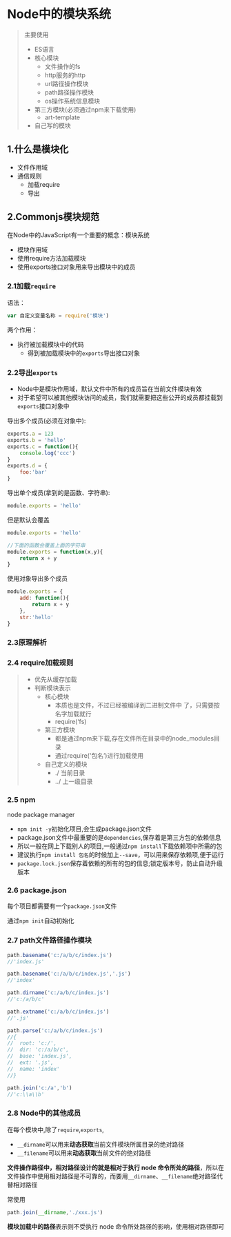 # Node中的模块系统

> 主要使用
>
> - ES语言
> - 核心模块
>   - 文件操作的fs
>   - http服务的http
>   - url路径操作模块
>   - path路径操作模块
>   - os操作系统信息模块
> - 第三方模块(必须通过npm来下载使用)
>   - art-template 
> - 自己写的模块

## 1.什么是模块化

- 文件作用域
- 通信规则
  - 加载require
  - 导出

## 2.Commonjs模块规范

在Node中的JavaScript有一个重要的概念：模块系统

- 模块作用域
- 使用require方法加载模块
- 使用exports接口对象用来导出模块中的成员

### 2.1加载`require`

语法：

```javascript
var 自定义变量名称 = require('模块')
```

两个作用：

- 执行被加载模块中的代码
  - 得到被加载模块中的`exports`导出接口对象

### 2.2导出`exports`

- Node中是模块作用域，默认文件中所有的成员旨在当前文件模块有效
- 对于希望可以被其他模块访问的成员，我们就需要把这些公开的成员都挂载到`exports`接口对象中

导出多个成员(必须在对象中):

```javascript
exports.a = 123
exports.b = 'hello'
exports.c = function(){
    console.log('ccc')
}
exports.d = {
    foo:'bar'
}
```



导出单个成员(拿到的是函数、字符串):

```javascript
module.exports = 'hello'
```

但是默认会覆盖

```javascript
module.exports = 'hello'

//下面的函数会覆盖上面的字符串
module.exports = function(x,y){
    return x + y
}
```

使用对象导出多个成员

```javascript
module.exports = {
	add: function(){
		return x + y
	},
	str:'hello'
}
```

### 2.3原理解析

### 2.4 require加载规则

> - 优先从缓存加载
> - 判断模块表示
>   - 核心模块
>     - 本质也是文件，不过已经被编译到二进制文件中 了，只需要按名字加载就行
>     - require(‘fs)
>   - 第三方模块
>     - 都是通过npm来下载,存在文件所在目录中的node_modules目录
>     - 通过require('包名’)进行加载使用
>   - 自己定义的模块
>     - ./  当前目录
>     - ../ 上一级目录

### 2.5 npm

node package manager

- `npm init -y`初始化项目,会生成package.json文件
- package.json文件中最重要的是`dependencies`,保存着是第三方包的依赖信息
- 所以一般在网上下载别人的项目,一般通过`npm install`下载依赖项中所需的包
- 建议执行`npm install 包名`的时候加上`--save`，可以用来保存依赖项,便于运行
- `package.lock.json`保存着依赖的所有的包的信息;锁定版本号，防止自动升级版本

### 2.6 package.json

每个项目都需要有一个`package.json`文件

通过`npm init`自动初始化

### 2.7 path文件路径操作模块

```javascript
path.basename('c:/a/b/c/index.js')
//'index.js'

path.basename('c:/a/b/c/index.js','.js')
//'index'

path.dirname('c:/a/b/c/index.js')
//'c:/a/b/c'

path.extname('c:/a/b/c/index.js')
//'.js'

path.parse('c:/a/b/c/index.js')
//{
//  root: 'c:/',
//  dir: 'c:/a/b/c',
//  base: 'index.js',
//  ext: '.js',
//  name: 'index'
//}

path.join('c:/a','b')
//'c:\\a\\b'
```

### 2.8 Node中的其他成员

在每个模块中,除了`require`,`exports`,

- `__dirname`可以用来**动态获取**当前文件模块所属目录的绝对路径
- `__filename`可以用来**动态获取**当前文件的绝对路径



**文件操作路径中，相对路径设计的就是相对于执行 node 命令所处的路径**，所以在文件操作中使用相对路径是不可靠的，而要用`__dirname`、`__filename`绝对路径代替相对路径

常使用

```javascript
path.join(__dirname,'./xxx.js')
```



**模块加载中的路径**表示则不受执行 node 命令所处路径的影响，使用相对路径即可